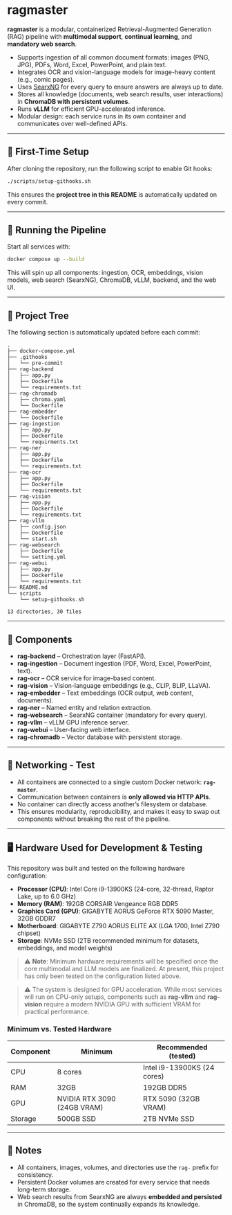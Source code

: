 # ragmaster

**ragmaster** is a modular, containerized Retrieval-Augmented Generation (RAG) pipeline with **multimodal support**, **continual learning**, and **mandatory web search**.  

- Supports ingestion of all common document formats: images (PNG, JPG), PDFs, Word, Excel, PowerPoint, and plain text.  
- Integrates OCR and vision-language models for image-heavy content (e.g., comic pages).  
- Uses [SearxNG](https://github.com/searxng/searxng) for every query to ensure answers are always up to date.  
- Stores all knowledge (documents, web search results, user interactions) in **ChromaDB with persistent volumes**.  
- Runs **vLLM** for efficient GPU-accelerated inference.  
- Modular design: each service runs in its own container and communicates over well-defined APIs.  

---

## 🚀 First-Time Setup

After cloning the repository, run the following script to enable Git hooks:

```bash
./scripts/setup-githooks.sh
```

This ensures the **project tree in this README** is automatically updated on every commit.  

---

## 🐳 Running the Pipeline

Start all services with:

```bash
docker compose up --build
```

This will spin up all components: ingestion, OCR, embeddings, vision models, web search (SearxNG), ChromaDB, vLLM, backend, and the web UI.  

---

## 📂 Project Tree

The following section is automatically updated before each commit:

<!-- PROJECT TREE START -->
```
.
├── docker-compose.yml
├── .githooks
│   └── pre-commit
├── rag-backend
│   ├── app.py
│   ├── Dockerfile
│   └── requirements.txt
├── rag-chromadb
│   ├── chroma.yaml
│   └── Dockerfile
├── rag-embedder
│   └── Dockerfile
├── rag-ingestion
│   ├── app.py
│   ├── Dockerfile
│   └── requirments.txt
├── rag-ner
│   ├── app.py
│   ├── Dockerfile
│   └── requirements.txt
├── rag-ocr
│   ├── app.py
│   ├── Dockerfile
│   └── requirements.txt
├── rag-vision
│   ├── app.py
│   ├── Dockerfile
│   └── requirements.txt
├── rag-vllm
│   ├── config.json
│   ├── Dockerfile
│   └── start.sh
├── rag-websearch
│   ├── Dockerfile
│   └── setting.yml
├── rag-webui
│   ├── app.py
│   ├── Dockerfile
│   └── requirements.txt
├── README.md
└── scripts
    └── setup-githooks.sh

13 directories, 30 files
```
<!-- PROJECT TREE END -->

---

## 🧩 Components

- **rag-backend** – Orchestration layer (FastAPI).  
- **rag-ingestion** – Document ingestion (PDF, Word, Excel, PowerPoint, text).  
- **rag-ocr** – OCR service for image-based content.  
- **rag-vision** – Vision-language embeddings (e.g., CLIP, BLIP, LLaVA).  
- **rag-embedder** – Text embeddings (OCR output, web content, documents).  
- **rag-ner** – Named entity and relation extraction.  
- **rag-websearch** – SearxNG container (mandatory for every query).  
- **rag-vllm** – vLLM GPU inference server.  
- **rag-webui** – User-facing web interface.  
- **rag-chromadb** – Vector database with persistent storage.  

---

## 🔗 Networking - Test

- All containers are connected to a single custom Docker network: **`rag-master`**.  
- Communication between containers is **only allowed via HTTP APIs**.  
- No container can directly access another’s filesystem or database.  
- This ensures modularity, reproducibility, and makes it easy to swap out components without breaking the rest of the pipeline.  

---

## 🖥️ Hardware Used for Development & Testing

This repository was built and tested on the following hardware configuration:

- **Processor (CPU)**: Intel Core i9-13900KS (24-core, 32-thread, Raptor Lake, up to 6.0 GHz)  
- **Memory (RAM)**: 192GB CORSAIR Vengeance RGB DDR5  
- **Graphics Card (GPU)**: GIGABYTE AORUS GeForce RTX 5090 Master, 32GB GDDR7  
- **Motherboard**: GIGABYTE Z790 AORUS ELITE AX (LGA 1700, Intel Z790 chipset)  
- **Storage**: NVMe SSD (2TB recommended minimum for datasets, embeddings, and model weights) 

> ⚠️ **Note**: Minimum hardware requirements will be specified once the core multimodal and LLM models are finalized. At present, this project has only been tested on the configuration listed above.

> ⚠️ The system is designed for GPU acceleration. While most services will run on CPU-only setups, components such as **rag-vllm** and **rag-vision** require a modern NVIDIA GPU with sufficient VRAM for practical performance.  

### Minimum vs. Tested Hardware

| Component | Minimum | Recommended (tested) |
|-----------|----------|-----------------------|
| CPU       | 8 cores | Intel i9-13900KS (24 cores) |
| RAM       | 32GB | 192GB DDR5 |
| GPU       | NVIDIA RTX 3090 (24GB VRAM) | RTX 5090 (32GB VRAM) |
| Storage   | 500GB SSD | 2TB NVMe SSD |

---

## 📝 Notes

- All containers, images, volumes, and directories use the `rag-` prefix for consistency.  
- Persistent Docker volumes are created for every service that needs long-term storage.  
- Web search results from SearxNG are always **embedded and persisted** in ChromaDB, so the system continually expands its knowledge.  

